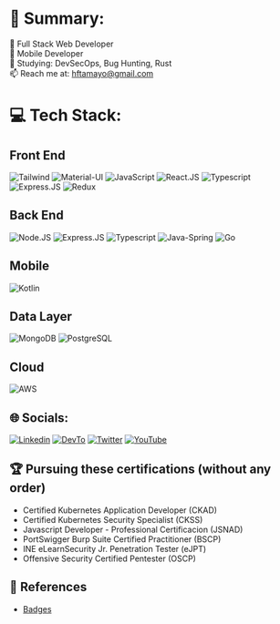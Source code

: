 # 👋 Summary:
💬 Full Stack Web Developer <br>
💬 Mobile Developer <br>
🌱 Studying: DevSecOps, Bug Hunting, Rust <br>
📫 Reach me at: hftamayo@gmail.com<br> 

# 💻 Tech Stack:
## Front End ##
![Tailwind](https://img.shields.io/badge/Tailwind_CSS-38B2AC?style=for-the-badge&logo=tailwind-css&logoColor=white) ![Material-UI](https://img.shields.io/badge/Material--UI-0081CB?style=for-the-badge&logo=material-ui&logoColor=white) ![JavaScript](https://img.shields.io/badge/JavaScript-F7DF1E?style=for-the-badge&logo=javascript&logoColor=black) ![React.JS](https://img.shields.io/badge/React-20232A?style=for-the-badge&logo=react&logoColor=61DAFB) ![Typescript](https://img.shields.io/badge/TypeScript-007ACC?style=for-the-badge&logo=typescript&logoColor=white) ![Express.JS](https://img.shields.io/badge/Express.js-404D59?style=for-the-badge) ![Redux](https://img.shields.io/badge/Redux-593D88?style=for-the-badge&logo=redux&logoColor=white) 

## Back End ##
![Node.JS](https://img.shields.io/badge/Node.js-43853D?style=for-the-badge&logo=node.js&logoColor=white) ![Express.JS](https://img.shields.io/badge/Express.js-404D59?style=for-the-badge) ![Typescript](https://img.shields.io/badge/TypeScript-007ACC?style=for-the-badge&logo=typescript&logoColor=white) ![Java-Spring](https://img.shields.io/badge/Spring-6DB33F?style=for-the-badge&logo=spring&logoColor=white) ![Go](https://img.shields.io/badge/Go-00ADD8?style=for-the-badge&logo=go&logoColor=white) 

## Mobile ##
![Kotlin](https://img.shields.io/badge/Kotlin-0095D5?&style=for-the-badge&logo=kotlin&logoColor=white) 

## Data Layer ##

![MongoDB](https://img.shields.io/badge/MongoDB-4EA94B?style=for-the-badge&logo=mongodb&logoColor=white) ![PostgreSQL](https://img.shields.io/badge/PostgreSQL-316192?style=for-the-badge&logo=postgresql&logoColor=white)

## Cloud ##

 ![AWS](https://img.shields.io/badge/Amazon_AWS-232F3E?style=for-the-badge&logo=amazon-aws&logoColor=white) 

## 🌐 Socials:
[![Linkedin](https://img.shields.io/badge/LinkedIn-0077B5?style=for-the-badge&logo=linkedin&logoColor=white)](https://www.linkedin.com/in/hftamayo/) [![DevTo](https://img.shields.io/badge/dev.to-0A0A0A?style=for-the-badge&logo=devdotto&logoColor=white)](https://dev.to/halftamayo) [![Twitter](https://img.shields.io/badge/Twitter-%231DA1F2.svg?logo=Twitter&logoColor=white)](https://twitter.com/heftamayo) [![YouTube](https://img.shields.io/badge/YouTube-%23FF0000.svg?logo=YouTube&logoColor=white)](www.youtube.com/@HerbertEduardoFernandezTamayo) 

## 🏆 Pursuing these certifications (without any order)
- Certified Kubernetes Application Developer (CKAD)
- Certified Kubernetes Security Specialist (CKSS)
- Javascript Developer - Professional Certificacion (JSNAD)
- PortSwigger Burp Suite Certified Practitioner (BSCP)
- INE eLearnSecurity Jr. Penetration Tester (eJPT)
- Offensive Security Certified Pentester (OSCP) 


## 🔭 References
- [Badges](https://dev.to/envoy_/150-badges-for-github-pnk)
